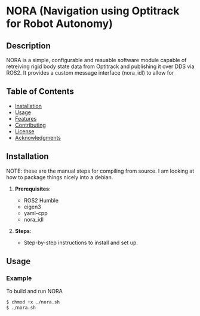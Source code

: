 # NORA (Navigation using Optitrack for Robot Autonomy)

## Description

NORA is a simple, configurable and resuable software module capable of retreiving rigid body state data from Optitrack and publishing it over DDS via ROS2. It provides a custom message interface (nora_idl) to allow for

## Table of Contents

- [Installation](#installation)
- [Usage](#usage)
- [Features](#features)
- [Contributing](#contributing)
- [License](#license)
- [Acknowledgments](#acknowledgments)

## Installation

NOTE: these are the manual steps for compiling from source. I am looking at how to package things nicely into a debian.

1. **Prerequisites**:

   - ROS2 Humble
   - eigen3
   - yaml-cpp
   - nora_idl

2. **Steps**:
   - Step-by-step instructions to install and set up.

## Usage

### Example

To build and run NORA

```bash
$ chmod +x ./nora.sh
$ ./nora.sh
```
